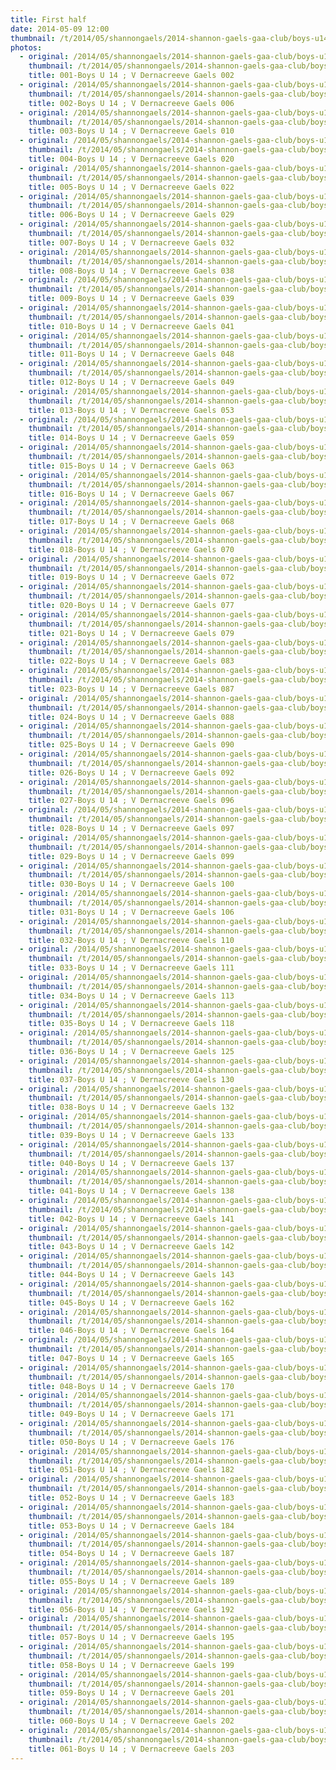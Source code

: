 ```yaml
---
title: First half
date: 2014-05-09 12:00
thumbnail: /t/2014/05/shannongaels/2014-shannon-gaels-gaa-club/boys-u14-v-dernacreeve-gaels/first-half/001-boys-u-14-v-dernacreeve-gaels-002.jpg
photos:
  - original: /2014/05/shannongaels/2014-shannon-gaels-gaa-club/boys-u14-v-dernacreeve-gaels/first-half/001-boys-u-14-v-dernacreeve-gaels-002.jpg
    thumbnail: /t/2014/05/shannongaels/2014-shannon-gaels-gaa-club/boys-u14-v-dernacreeve-gaels/first-half/001-boys-u-14-v-dernacreeve-gaels-002.jpg
    title: 001-Boys U 14 ; V Dernacreeve Gaels 002
  - original: /2014/05/shannongaels/2014-shannon-gaels-gaa-club/boys-u14-v-dernacreeve-gaels/first-half/002-boys-u-14-v-dernacreeve-gaels-006.jpg
    thumbnail: /t/2014/05/shannongaels/2014-shannon-gaels-gaa-club/boys-u14-v-dernacreeve-gaels/first-half/002-boys-u-14-v-dernacreeve-gaels-006.jpg
    title: 002-Boys U 14 ; V Dernacreeve Gaels 006
  - original: /2014/05/shannongaels/2014-shannon-gaels-gaa-club/boys-u14-v-dernacreeve-gaels/first-half/003-boys-u-14-v-dernacreeve-gaels-010.jpg
    thumbnail: /t/2014/05/shannongaels/2014-shannon-gaels-gaa-club/boys-u14-v-dernacreeve-gaels/first-half/003-boys-u-14-v-dernacreeve-gaels-010.jpg
    title: 003-Boys U 14 ; V Dernacreeve Gaels 010
  - original: /2014/05/shannongaels/2014-shannon-gaels-gaa-club/boys-u14-v-dernacreeve-gaels/first-half/004-boys-u-14-v-dernacreeve-gaels-020.jpg
    thumbnail: /t/2014/05/shannongaels/2014-shannon-gaels-gaa-club/boys-u14-v-dernacreeve-gaels/first-half/004-boys-u-14-v-dernacreeve-gaels-020.jpg
    title: 004-Boys U 14 ; V Dernacreeve Gaels 020
  - original: /2014/05/shannongaels/2014-shannon-gaels-gaa-club/boys-u14-v-dernacreeve-gaels/first-half/005-boys-u-14-v-dernacreeve-gaels-022.jpg
    thumbnail: /t/2014/05/shannongaels/2014-shannon-gaels-gaa-club/boys-u14-v-dernacreeve-gaels/first-half/005-boys-u-14-v-dernacreeve-gaels-022.jpg
    title: 005-Boys U 14 ; V Dernacreeve Gaels 022
  - original: /2014/05/shannongaels/2014-shannon-gaels-gaa-club/boys-u14-v-dernacreeve-gaels/first-half/006-boys-u-14-v-dernacreeve-gaels-029.jpg
    thumbnail: /t/2014/05/shannongaels/2014-shannon-gaels-gaa-club/boys-u14-v-dernacreeve-gaels/first-half/006-boys-u-14-v-dernacreeve-gaels-029.jpg
    title: 006-Boys U 14 ; V Dernacreeve Gaels 029
  - original: /2014/05/shannongaels/2014-shannon-gaels-gaa-club/boys-u14-v-dernacreeve-gaels/first-half/007-boys-u-14-v-dernacreeve-gaels-032.jpg
    thumbnail: /t/2014/05/shannongaels/2014-shannon-gaels-gaa-club/boys-u14-v-dernacreeve-gaels/first-half/007-boys-u-14-v-dernacreeve-gaels-032.jpg
    title: 007-Boys U 14 ; V Dernacreeve Gaels 032
  - original: /2014/05/shannongaels/2014-shannon-gaels-gaa-club/boys-u14-v-dernacreeve-gaels/first-half/008-boys-u-14-v-dernacreeve-gaels-038.jpg
    thumbnail: /t/2014/05/shannongaels/2014-shannon-gaels-gaa-club/boys-u14-v-dernacreeve-gaels/first-half/008-boys-u-14-v-dernacreeve-gaels-038.jpg
    title: 008-Boys U 14 ; V Dernacreeve Gaels 038
  - original: /2014/05/shannongaels/2014-shannon-gaels-gaa-club/boys-u14-v-dernacreeve-gaels/first-half/009-boys-u-14-v-dernacreeve-gaels-039.jpg
    thumbnail: /t/2014/05/shannongaels/2014-shannon-gaels-gaa-club/boys-u14-v-dernacreeve-gaels/first-half/009-boys-u-14-v-dernacreeve-gaels-039.jpg
    title: 009-Boys U 14 ; V Dernacreeve Gaels 039
  - original: /2014/05/shannongaels/2014-shannon-gaels-gaa-club/boys-u14-v-dernacreeve-gaels/first-half/010-boys-u-14-v-dernacreeve-gaels-041.jpg
    thumbnail: /t/2014/05/shannongaels/2014-shannon-gaels-gaa-club/boys-u14-v-dernacreeve-gaels/first-half/010-boys-u-14-v-dernacreeve-gaels-041.jpg
    title: 010-Boys U 14 ; V Dernacreeve Gaels 041
  - original: /2014/05/shannongaels/2014-shannon-gaels-gaa-club/boys-u14-v-dernacreeve-gaels/first-half/011-boys-u-14-v-dernacreeve-gaels-048.jpg
    thumbnail: /t/2014/05/shannongaels/2014-shannon-gaels-gaa-club/boys-u14-v-dernacreeve-gaels/first-half/011-boys-u-14-v-dernacreeve-gaels-048.jpg
    title: 011-Boys U 14 ; V Dernacreeve Gaels 048
  - original: /2014/05/shannongaels/2014-shannon-gaels-gaa-club/boys-u14-v-dernacreeve-gaels/first-half/012-boys-u-14-v-dernacreeve-gaels-049.jpg
    thumbnail: /t/2014/05/shannongaels/2014-shannon-gaels-gaa-club/boys-u14-v-dernacreeve-gaels/first-half/012-boys-u-14-v-dernacreeve-gaels-049.jpg
    title: 012-Boys U 14 ; V Dernacreeve Gaels 049
  - original: /2014/05/shannongaels/2014-shannon-gaels-gaa-club/boys-u14-v-dernacreeve-gaels/first-half/013-boys-u-14-v-dernacreeve-gaels-053.jpg
    thumbnail: /t/2014/05/shannongaels/2014-shannon-gaels-gaa-club/boys-u14-v-dernacreeve-gaels/first-half/013-boys-u-14-v-dernacreeve-gaels-053.jpg
    title: 013-Boys U 14 ; V Dernacreeve Gaels 053
  - original: /2014/05/shannongaels/2014-shannon-gaels-gaa-club/boys-u14-v-dernacreeve-gaels/first-half/014-boys-u-14-v-dernacreeve-gaels-059.jpg
    thumbnail: /t/2014/05/shannongaels/2014-shannon-gaels-gaa-club/boys-u14-v-dernacreeve-gaels/first-half/014-boys-u-14-v-dernacreeve-gaels-059.jpg
    title: 014-Boys U 14 ; V Dernacreeve Gaels 059
  - original: /2014/05/shannongaels/2014-shannon-gaels-gaa-club/boys-u14-v-dernacreeve-gaels/first-half/015-boys-u-14-v-dernacreeve-gaels-063.jpg
    thumbnail: /t/2014/05/shannongaels/2014-shannon-gaels-gaa-club/boys-u14-v-dernacreeve-gaels/first-half/015-boys-u-14-v-dernacreeve-gaels-063.jpg
    title: 015-Boys U 14 ; V Dernacreeve Gaels 063
  - original: /2014/05/shannongaels/2014-shannon-gaels-gaa-club/boys-u14-v-dernacreeve-gaels/first-half/016-boys-u-14-v-dernacreeve-gaels-067.jpg
    thumbnail: /t/2014/05/shannongaels/2014-shannon-gaels-gaa-club/boys-u14-v-dernacreeve-gaels/first-half/016-boys-u-14-v-dernacreeve-gaels-067.jpg
    title: 016-Boys U 14 ; V Dernacreeve Gaels 067
  - original: /2014/05/shannongaels/2014-shannon-gaels-gaa-club/boys-u14-v-dernacreeve-gaels/first-half/017-boys-u-14-v-dernacreeve-gaels-068.jpg
    thumbnail: /t/2014/05/shannongaels/2014-shannon-gaels-gaa-club/boys-u14-v-dernacreeve-gaels/first-half/017-boys-u-14-v-dernacreeve-gaels-068.jpg
    title: 017-Boys U 14 ; V Dernacreeve Gaels 068
  - original: /2014/05/shannongaels/2014-shannon-gaels-gaa-club/boys-u14-v-dernacreeve-gaels/first-half/018-boys-u-14-v-dernacreeve-gaels-070.jpg
    thumbnail: /t/2014/05/shannongaels/2014-shannon-gaels-gaa-club/boys-u14-v-dernacreeve-gaels/first-half/018-boys-u-14-v-dernacreeve-gaels-070.jpg
    title: 018-Boys U 14 ; V Dernacreeve Gaels 070
  - original: /2014/05/shannongaels/2014-shannon-gaels-gaa-club/boys-u14-v-dernacreeve-gaels/first-half/019-boys-u-14-v-dernacreeve-gaels-072.jpg
    thumbnail: /t/2014/05/shannongaels/2014-shannon-gaels-gaa-club/boys-u14-v-dernacreeve-gaels/first-half/019-boys-u-14-v-dernacreeve-gaels-072.jpg
    title: 019-Boys U 14 ; V Dernacreeve Gaels 072
  - original: /2014/05/shannongaels/2014-shannon-gaels-gaa-club/boys-u14-v-dernacreeve-gaels/first-half/020-boys-u-14-v-dernacreeve-gaels-077.jpg
    thumbnail: /t/2014/05/shannongaels/2014-shannon-gaels-gaa-club/boys-u14-v-dernacreeve-gaels/first-half/020-boys-u-14-v-dernacreeve-gaels-077.jpg
    title: 020-Boys U 14 ; V Dernacreeve Gaels 077
  - original: /2014/05/shannongaels/2014-shannon-gaels-gaa-club/boys-u14-v-dernacreeve-gaels/first-half/021-boys-u-14-v-dernacreeve-gaels-079.jpg
    thumbnail: /t/2014/05/shannongaels/2014-shannon-gaels-gaa-club/boys-u14-v-dernacreeve-gaels/first-half/021-boys-u-14-v-dernacreeve-gaels-079.jpg
    title: 021-Boys U 14 ; V Dernacreeve Gaels 079
  - original: /2014/05/shannongaels/2014-shannon-gaels-gaa-club/boys-u14-v-dernacreeve-gaels/first-half/022-boys-u-14-v-dernacreeve-gaels-083.jpg
    thumbnail: /t/2014/05/shannongaels/2014-shannon-gaels-gaa-club/boys-u14-v-dernacreeve-gaels/first-half/022-boys-u-14-v-dernacreeve-gaels-083.jpg
    title: 022-Boys U 14 ; V Dernacreeve Gaels 083
  - original: /2014/05/shannongaels/2014-shannon-gaels-gaa-club/boys-u14-v-dernacreeve-gaels/first-half/023-boys-u-14-v-dernacreeve-gaels-087.jpg
    thumbnail: /t/2014/05/shannongaels/2014-shannon-gaels-gaa-club/boys-u14-v-dernacreeve-gaels/first-half/023-boys-u-14-v-dernacreeve-gaels-087.jpg
    title: 023-Boys U 14 ; V Dernacreeve Gaels 087
  - original: /2014/05/shannongaels/2014-shannon-gaels-gaa-club/boys-u14-v-dernacreeve-gaels/first-half/024-boys-u-14-v-dernacreeve-gaels-088.jpg
    thumbnail: /t/2014/05/shannongaels/2014-shannon-gaels-gaa-club/boys-u14-v-dernacreeve-gaels/first-half/024-boys-u-14-v-dernacreeve-gaels-088.jpg
    title: 024-Boys U 14 ; V Dernacreeve Gaels 088
  - original: /2014/05/shannongaels/2014-shannon-gaels-gaa-club/boys-u14-v-dernacreeve-gaels/first-half/025-boys-u-14-v-dernacreeve-gaels-090.jpg
    thumbnail: /t/2014/05/shannongaels/2014-shannon-gaels-gaa-club/boys-u14-v-dernacreeve-gaels/first-half/025-boys-u-14-v-dernacreeve-gaels-090.jpg
    title: 025-Boys U 14 ; V Dernacreeve Gaels 090
  - original: /2014/05/shannongaels/2014-shannon-gaels-gaa-club/boys-u14-v-dernacreeve-gaels/first-half/026-boys-u-14-v-dernacreeve-gaels-092.jpg
    thumbnail: /t/2014/05/shannongaels/2014-shannon-gaels-gaa-club/boys-u14-v-dernacreeve-gaels/first-half/026-boys-u-14-v-dernacreeve-gaels-092.jpg
    title: 026-Boys U 14 ; V Dernacreeve Gaels 092
  - original: /2014/05/shannongaels/2014-shannon-gaels-gaa-club/boys-u14-v-dernacreeve-gaels/first-half/027-boys-u-14-v-dernacreeve-gaels-096.jpg
    thumbnail: /t/2014/05/shannongaels/2014-shannon-gaels-gaa-club/boys-u14-v-dernacreeve-gaels/first-half/027-boys-u-14-v-dernacreeve-gaels-096.jpg
    title: 027-Boys U 14 ; V Dernacreeve Gaels 096
  - original: /2014/05/shannongaels/2014-shannon-gaels-gaa-club/boys-u14-v-dernacreeve-gaels/first-half/028-boys-u-14-v-dernacreeve-gaels-097.jpg
    thumbnail: /t/2014/05/shannongaels/2014-shannon-gaels-gaa-club/boys-u14-v-dernacreeve-gaels/first-half/028-boys-u-14-v-dernacreeve-gaels-097.jpg
    title: 028-Boys U 14 ; V Dernacreeve Gaels 097
  - original: /2014/05/shannongaels/2014-shannon-gaels-gaa-club/boys-u14-v-dernacreeve-gaels/first-half/029-boys-u-14-v-dernacreeve-gaels-099.jpg
    thumbnail: /t/2014/05/shannongaels/2014-shannon-gaels-gaa-club/boys-u14-v-dernacreeve-gaels/first-half/029-boys-u-14-v-dernacreeve-gaels-099.jpg
    title: 029-Boys U 14 ; V Dernacreeve Gaels 099
  - original: /2014/05/shannongaels/2014-shannon-gaels-gaa-club/boys-u14-v-dernacreeve-gaels/first-half/030-boys-u-14-v-dernacreeve-gaels-100.jpg
    thumbnail: /t/2014/05/shannongaels/2014-shannon-gaels-gaa-club/boys-u14-v-dernacreeve-gaels/first-half/030-boys-u-14-v-dernacreeve-gaels-100.jpg
    title: 030-Boys U 14 ; V Dernacreeve Gaels 100
  - original: /2014/05/shannongaels/2014-shannon-gaels-gaa-club/boys-u14-v-dernacreeve-gaels/first-half/031-boys-u-14-v-dernacreeve-gaels-106.jpg
    thumbnail: /t/2014/05/shannongaels/2014-shannon-gaels-gaa-club/boys-u14-v-dernacreeve-gaels/first-half/031-boys-u-14-v-dernacreeve-gaels-106.jpg
    title: 031-Boys U 14 ; V Dernacreeve Gaels 106
  - original: /2014/05/shannongaels/2014-shannon-gaels-gaa-club/boys-u14-v-dernacreeve-gaels/first-half/032-boys-u-14-v-dernacreeve-gaels-110.jpg
    thumbnail: /t/2014/05/shannongaels/2014-shannon-gaels-gaa-club/boys-u14-v-dernacreeve-gaels/first-half/032-boys-u-14-v-dernacreeve-gaels-110.jpg
    title: 032-Boys U 14 ; V Dernacreeve Gaels 110
  - original: /2014/05/shannongaels/2014-shannon-gaels-gaa-club/boys-u14-v-dernacreeve-gaels/first-half/033-boys-u-14-v-dernacreeve-gaels-111.jpg
    thumbnail: /t/2014/05/shannongaels/2014-shannon-gaels-gaa-club/boys-u14-v-dernacreeve-gaels/first-half/033-boys-u-14-v-dernacreeve-gaels-111.jpg
    title: 033-Boys U 14 ; V Dernacreeve Gaels 111
  - original: /2014/05/shannongaels/2014-shannon-gaels-gaa-club/boys-u14-v-dernacreeve-gaels/first-half/034-boys-u-14-v-dernacreeve-gaels-113.jpg
    thumbnail: /t/2014/05/shannongaels/2014-shannon-gaels-gaa-club/boys-u14-v-dernacreeve-gaels/first-half/034-boys-u-14-v-dernacreeve-gaels-113.jpg
    title: 034-Boys U 14 ; V Dernacreeve Gaels 113
  - original: /2014/05/shannongaels/2014-shannon-gaels-gaa-club/boys-u14-v-dernacreeve-gaels/first-half/035-boys-u-14-v-dernacreeve-gaels-118.jpg
    thumbnail: /t/2014/05/shannongaels/2014-shannon-gaels-gaa-club/boys-u14-v-dernacreeve-gaels/first-half/035-boys-u-14-v-dernacreeve-gaels-118.jpg
    title: 035-Boys U 14 ; V Dernacreeve Gaels 118
  - original: /2014/05/shannongaels/2014-shannon-gaels-gaa-club/boys-u14-v-dernacreeve-gaels/first-half/036-boys-u-14-v-dernacreeve-gaels-125.jpg
    thumbnail: /t/2014/05/shannongaels/2014-shannon-gaels-gaa-club/boys-u14-v-dernacreeve-gaels/first-half/036-boys-u-14-v-dernacreeve-gaels-125.jpg
    title: 036-Boys U 14 ; V Dernacreeve Gaels 125
  - original: /2014/05/shannongaels/2014-shannon-gaels-gaa-club/boys-u14-v-dernacreeve-gaels/first-half/037-boys-u-14-v-dernacreeve-gaels-130.jpg
    thumbnail: /t/2014/05/shannongaels/2014-shannon-gaels-gaa-club/boys-u14-v-dernacreeve-gaels/first-half/037-boys-u-14-v-dernacreeve-gaels-130.jpg
    title: 037-Boys U 14 ; V Dernacreeve Gaels 130
  - original: /2014/05/shannongaels/2014-shannon-gaels-gaa-club/boys-u14-v-dernacreeve-gaels/first-half/038-boys-u-14-v-dernacreeve-gaels-132.jpg
    thumbnail: /t/2014/05/shannongaels/2014-shannon-gaels-gaa-club/boys-u14-v-dernacreeve-gaels/first-half/038-boys-u-14-v-dernacreeve-gaels-132.jpg
    title: 038-Boys U 14 ; V Dernacreeve Gaels 132
  - original: /2014/05/shannongaels/2014-shannon-gaels-gaa-club/boys-u14-v-dernacreeve-gaels/first-half/039-boys-u-14-v-dernacreeve-gaels-133.jpg
    thumbnail: /t/2014/05/shannongaels/2014-shannon-gaels-gaa-club/boys-u14-v-dernacreeve-gaels/first-half/039-boys-u-14-v-dernacreeve-gaels-133.jpg
    title: 039-Boys U 14 ; V Dernacreeve Gaels 133
  - original: /2014/05/shannongaels/2014-shannon-gaels-gaa-club/boys-u14-v-dernacreeve-gaels/first-half/040-boys-u-14-v-dernacreeve-gaels-137.jpg
    thumbnail: /t/2014/05/shannongaels/2014-shannon-gaels-gaa-club/boys-u14-v-dernacreeve-gaels/first-half/040-boys-u-14-v-dernacreeve-gaels-137.jpg
    title: 040-Boys U 14 ; V Dernacreeve Gaels 137
  - original: /2014/05/shannongaels/2014-shannon-gaels-gaa-club/boys-u14-v-dernacreeve-gaels/first-half/041-boys-u-14-v-dernacreeve-gaels-138.jpg
    thumbnail: /t/2014/05/shannongaels/2014-shannon-gaels-gaa-club/boys-u14-v-dernacreeve-gaels/first-half/041-boys-u-14-v-dernacreeve-gaels-138.jpg
    title: 041-Boys U 14 ; V Dernacreeve Gaels 138
  - original: /2014/05/shannongaels/2014-shannon-gaels-gaa-club/boys-u14-v-dernacreeve-gaels/first-half/042-boys-u-14-v-dernacreeve-gaels-141.jpg
    thumbnail: /t/2014/05/shannongaels/2014-shannon-gaels-gaa-club/boys-u14-v-dernacreeve-gaels/first-half/042-boys-u-14-v-dernacreeve-gaels-141.jpg
    title: 042-Boys U 14 ; V Dernacreeve Gaels 141
  - original: /2014/05/shannongaels/2014-shannon-gaels-gaa-club/boys-u14-v-dernacreeve-gaels/first-half/043-boys-u-14-v-dernacreeve-gaels-142.jpg
    thumbnail: /t/2014/05/shannongaels/2014-shannon-gaels-gaa-club/boys-u14-v-dernacreeve-gaels/first-half/043-boys-u-14-v-dernacreeve-gaels-142.jpg
    title: 043-Boys U 14 ; V Dernacreeve Gaels 142
  - original: /2014/05/shannongaels/2014-shannon-gaels-gaa-club/boys-u14-v-dernacreeve-gaels/first-half/044-boys-u-14-v-dernacreeve-gaels-143.jpg
    thumbnail: /t/2014/05/shannongaels/2014-shannon-gaels-gaa-club/boys-u14-v-dernacreeve-gaels/first-half/044-boys-u-14-v-dernacreeve-gaels-143.jpg
    title: 044-Boys U 14 ; V Dernacreeve Gaels 143
  - original: /2014/05/shannongaels/2014-shannon-gaels-gaa-club/boys-u14-v-dernacreeve-gaels/first-half/045-boys-u-14-v-dernacreeve-gaels-162.jpg
    thumbnail: /t/2014/05/shannongaels/2014-shannon-gaels-gaa-club/boys-u14-v-dernacreeve-gaels/first-half/045-boys-u-14-v-dernacreeve-gaels-162.jpg
    title: 045-Boys U 14 ; V Dernacreeve Gaels 162
  - original: /2014/05/shannongaels/2014-shannon-gaels-gaa-club/boys-u14-v-dernacreeve-gaels/first-half/046-boys-u-14-v-dernacreeve-gaels-164.jpg
    thumbnail: /t/2014/05/shannongaels/2014-shannon-gaels-gaa-club/boys-u14-v-dernacreeve-gaels/first-half/046-boys-u-14-v-dernacreeve-gaels-164.jpg
    title: 046-Boys U 14 ; V Dernacreeve Gaels 164
  - original: /2014/05/shannongaels/2014-shannon-gaels-gaa-club/boys-u14-v-dernacreeve-gaels/first-half/047-boys-u-14-v-dernacreeve-gaels-165.jpg
    thumbnail: /t/2014/05/shannongaels/2014-shannon-gaels-gaa-club/boys-u14-v-dernacreeve-gaels/first-half/047-boys-u-14-v-dernacreeve-gaels-165.jpg
    title: 047-Boys U 14 ; V Dernacreeve Gaels 165
  - original: /2014/05/shannongaels/2014-shannon-gaels-gaa-club/boys-u14-v-dernacreeve-gaels/first-half/048-boys-u-14-v-dernacreeve-gaels-170.jpg
    thumbnail: /t/2014/05/shannongaels/2014-shannon-gaels-gaa-club/boys-u14-v-dernacreeve-gaels/first-half/048-boys-u-14-v-dernacreeve-gaels-170.jpg
    title: 048-Boys U 14 ; V Dernacreeve Gaels 170
  - original: /2014/05/shannongaels/2014-shannon-gaels-gaa-club/boys-u14-v-dernacreeve-gaels/first-half/049-boys-u-14-v-dernacreeve-gaels-171.jpg
    thumbnail: /t/2014/05/shannongaels/2014-shannon-gaels-gaa-club/boys-u14-v-dernacreeve-gaels/first-half/049-boys-u-14-v-dernacreeve-gaels-171.jpg
    title: 049-Boys U 14 ; V Dernacreeve Gaels 171
  - original: /2014/05/shannongaels/2014-shannon-gaels-gaa-club/boys-u14-v-dernacreeve-gaels/first-half/050-boys-u-14-v-dernacreeve-gaels-176.jpg
    thumbnail: /t/2014/05/shannongaels/2014-shannon-gaels-gaa-club/boys-u14-v-dernacreeve-gaels/first-half/050-boys-u-14-v-dernacreeve-gaels-176.jpg
    title: 050-Boys U 14 ; V Dernacreeve Gaels 176
  - original: /2014/05/shannongaels/2014-shannon-gaels-gaa-club/boys-u14-v-dernacreeve-gaels/first-half/051-boys-u-14-v-dernacreeve-gaels-182.jpg
    thumbnail: /t/2014/05/shannongaels/2014-shannon-gaels-gaa-club/boys-u14-v-dernacreeve-gaels/first-half/051-boys-u-14-v-dernacreeve-gaels-182.jpg
    title: 051-Boys U 14 ; V Dernacreeve Gaels 182
  - original: /2014/05/shannongaels/2014-shannon-gaels-gaa-club/boys-u14-v-dernacreeve-gaels/first-half/052-boys-u-14-v-dernacreeve-gaels-183.jpg
    thumbnail: /t/2014/05/shannongaels/2014-shannon-gaels-gaa-club/boys-u14-v-dernacreeve-gaels/first-half/052-boys-u-14-v-dernacreeve-gaels-183.jpg
    title: 052-Boys U 14 ; V Dernacreeve Gaels 183
  - original: /2014/05/shannongaels/2014-shannon-gaels-gaa-club/boys-u14-v-dernacreeve-gaels/first-half/053-boys-u-14-v-dernacreeve-gaels-184.jpg
    thumbnail: /t/2014/05/shannongaels/2014-shannon-gaels-gaa-club/boys-u14-v-dernacreeve-gaels/first-half/053-boys-u-14-v-dernacreeve-gaels-184.jpg
    title: 053-Boys U 14 ; V Dernacreeve Gaels 184
  - original: /2014/05/shannongaels/2014-shannon-gaels-gaa-club/boys-u14-v-dernacreeve-gaels/first-half/054-boys-u-14-v-dernacreeve-gaels-187.jpg
    thumbnail: /t/2014/05/shannongaels/2014-shannon-gaels-gaa-club/boys-u14-v-dernacreeve-gaels/first-half/054-boys-u-14-v-dernacreeve-gaels-187.jpg
    title: 054-Boys U 14 ; V Dernacreeve Gaels 187
  - original: /2014/05/shannongaels/2014-shannon-gaels-gaa-club/boys-u14-v-dernacreeve-gaels/first-half/055-boys-u-14-v-dernacreeve-gaels-189.jpg
    thumbnail: /t/2014/05/shannongaels/2014-shannon-gaels-gaa-club/boys-u14-v-dernacreeve-gaels/first-half/055-boys-u-14-v-dernacreeve-gaels-189.jpg
    title: 055-Boys U 14 ; V Dernacreeve Gaels 189
  - original: /2014/05/shannongaels/2014-shannon-gaels-gaa-club/boys-u14-v-dernacreeve-gaels/first-half/056-boys-u-14-v-dernacreeve-gaels-192.jpg
    thumbnail: /t/2014/05/shannongaels/2014-shannon-gaels-gaa-club/boys-u14-v-dernacreeve-gaels/first-half/056-boys-u-14-v-dernacreeve-gaels-192.jpg
    title: 056-Boys U 14 ; V Dernacreeve Gaels 192
  - original: /2014/05/shannongaels/2014-shannon-gaels-gaa-club/boys-u14-v-dernacreeve-gaels/first-half/057-boys-u-14-v-dernacreeve-gaels-195.jpg
    thumbnail: /t/2014/05/shannongaels/2014-shannon-gaels-gaa-club/boys-u14-v-dernacreeve-gaels/first-half/057-boys-u-14-v-dernacreeve-gaels-195.jpg
    title: 057-Boys U 14 ; V Dernacreeve Gaels 195
  - original: /2014/05/shannongaels/2014-shannon-gaels-gaa-club/boys-u14-v-dernacreeve-gaels/first-half/058-boys-u-14-v-dernacreeve-gaels-199.jpg
    thumbnail: /t/2014/05/shannongaels/2014-shannon-gaels-gaa-club/boys-u14-v-dernacreeve-gaels/first-half/058-boys-u-14-v-dernacreeve-gaels-199.jpg
    title: 058-Boys U 14 ; V Dernacreeve Gaels 199
  - original: /2014/05/shannongaels/2014-shannon-gaels-gaa-club/boys-u14-v-dernacreeve-gaels/first-half/059-boys-u-14-v-dernacreeve-gaels-201.jpg
    thumbnail: /t/2014/05/shannongaels/2014-shannon-gaels-gaa-club/boys-u14-v-dernacreeve-gaels/first-half/059-boys-u-14-v-dernacreeve-gaels-201.jpg
    title: 059-Boys U 14 ; V Dernacreeve Gaels 201
  - original: /2014/05/shannongaels/2014-shannon-gaels-gaa-club/boys-u14-v-dernacreeve-gaels/first-half/060-boys-u-14-v-dernacreeve-gaels-202.jpg
    thumbnail: /t/2014/05/shannongaels/2014-shannon-gaels-gaa-club/boys-u14-v-dernacreeve-gaels/first-half/060-boys-u-14-v-dernacreeve-gaels-202.jpg
    title: 060-Boys U 14 ; V Dernacreeve Gaels 202
  - original: /2014/05/shannongaels/2014-shannon-gaels-gaa-club/boys-u14-v-dernacreeve-gaels/first-half/061-boys-u-14-v-dernacreeve-gaels-203.jpg
    thumbnail: /t/2014/05/shannongaels/2014-shannon-gaels-gaa-club/boys-u14-v-dernacreeve-gaels/first-half/061-boys-u-14-v-dernacreeve-gaels-203.jpg
    title: 061-Boys U 14 ; V Dernacreeve Gaels 203
---
```

